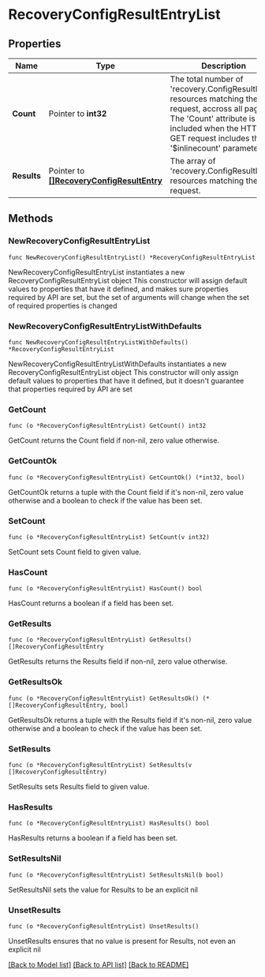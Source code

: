 # RecoveryConfigResultEntryList

## Properties

Name | Type | Description | Notes
------------ | ------------- | ------------- | -------------
**Count** | Pointer to **int32** | The total number of &#39;recovery.ConfigResultEntry&#39; resources matching the request, accross all pages. The &#39;Count&#39; attribute is included when the HTTP GET request includes the &#39;$inlinecount&#39; parameter. | [optional] 
**Results** | Pointer to [**[]RecoveryConfigResultEntry**](recovery.ConfigResultEntry.md) | The array of &#39;recovery.ConfigResultEntry&#39; resources matching the request. | [optional] 

## Methods

### NewRecoveryConfigResultEntryList

`func NewRecoveryConfigResultEntryList() *RecoveryConfigResultEntryList`

NewRecoveryConfigResultEntryList instantiates a new RecoveryConfigResultEntryList object
This constructor will assign default values to properties that have it defined,
and makes sure properties required by API are set, but the set of arguments
will change when the set of required properties is changed

### NewRecoveryConfigResultEntryListWithDefaults

`func NewRecoveryConfigResultEntryListWithDefaults() *RecoveryConfigResultEntryList`

NewRecoveryConfigResultEntryListWithDefaults instantiates a new RecoveryConfigResultEntryList object
This constructor will only assign default values to properties that have it defined,
but it doesn't guarantee that properties required by API are set

### GetCount

`func (o *RecoveryConfigResultEntryList) GetCount() int32`

GetCount returns the Count field if non-nil, zero value otherwise.

### GetCountOk

`func (o *RecoveryConfigResultEntryList) GetCountOk() (*int32, bool)`

GetCountOk returns a tuple with the Count field if it's non-nil, zero value otherwise
and a boolean to check if the value has been set.

### SetCount

`func (o *RecoveryConfigResultEntryList) SetCount(v int32)`

SetCount sets Count field to given value.

### HasCount

`func (o *RecoveryConfigResultEntryList) HasCount() bool`

HasCount returns a boolean if a field has been set.

### GetResults

`func (o *RecoveryConfigResultEntryList) GetResults() []RecoveryConfigResultEntry`

GetResults returns the Results field if non-nil, zero value otherwise.

### GetResultsOk

`func (o *RecoveryConfigResultEntryList) GetResultsOk() (*[]RecoveryConfigResultEntry, bool)`

GetResultsOk returns a tuple with the Results field if it's non-nil, zero value otherwise
and a boolean to check if the value has been set.

### SetResults

`func (o *RecoveryConfigResultEntryList) SetResults(v []RecoveryConfigResultEntry)`

SetResults sets Results field to given value.

### HasResults

`func (o *RecoveryConfigResultEntryList) HasResults() bool`

HasResults returns a boolean if a field has been set.

### SetResultsNil

`func (o *RecoveryConfigResultEntryList) SetResultsNil(b bool)`

 SetResultsNil sets the value for Results to be an explicit nil

### UnsetResults
`func (o *RecoveryConfigResultEntryList) UnsetResults()`

UnsetResults ensures that no value is present for Results, not even an explicit nil

[[Back to Model list]](../README.md#documentation-for-models) [[Back to API list]](../README.md#documentation-for-api-endpoints) [[Back to README]](../README.md)


